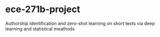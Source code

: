 # ece-271b-project
Authorship identification and zero-shot learning on short texts via deep learning and statistical meathods

